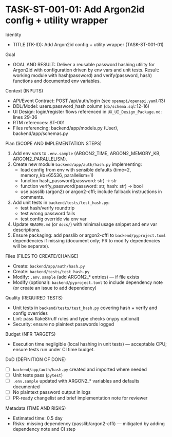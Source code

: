 # TASK-ST-001-01: Add Argon2id config + utility wrapper

Identity
- TITLE (TK-ID): Add Argon2id config + utility wrapper (TASK-ST-001-01)

Goal
- GOAL AND RESULT: Deliver a reusable password hashing utility for Argon2id with configuration driven by env vars and unit tests. Result: working module with hash(password) and verify(password, hash) functions and documented env variables.

Context (INPUTS)
- API/Event Contract: POST /api/auth/login (see `openapi/openapi.yaml`:13)
- DDL/Model: users.password_hash column (`db/schema.sql`:12-16)
- UI Design: login/register flows referenced in `UX_UI_Design_Package.md`: lines 29-36
- RTM references: ST-001
- Files referencing: backend/app/models.py (User), backend/app/schemas.py

Plan (SCOPE AND IMPLEMENTATION STEPS)
1. Add env vars to `.env.sample` (ARGON2_TIME, ARGON2_MEMORY_KB, ARGON2_PARALLELISM).
2. Create new module `backend/app/auth/hash.py` implementing:
   - load config from env with sensible defaults (time=2, memory_kb=65536, parallelism=1)
   - function hash_password(password: str) -> str
   - function verify_password(password: str, hash: str) -> bool
   - use passlib (argon2) or argon2-cffi; include fallback instructions in comments.
3. Add unit tests in `backend/tests/test_hash.py`:
   - test hash/verify roundtrip
   - test wrong password fails
   - test config override via env var
4. Update `README.md` (or `docs/`) with minimal usage snippet and env var descriptions.
5. Ensure packaging: add passlib or argon2-cffi to `backend/pyproject.toml` dependencies if missing (document only; PR to modify dependencies will be separate).

Files (FILES TO CREATE/CHANGE)
- Create: `backend/app/auth/hash.py`
- Create: `backend/tests/test_hash.py`
- Modify: `.env.sample` (add ARGON2_* entries) — if file exists
- Modify (optional): `backend/pyproject.toml` to include dependency note (or create an issue to add dependency)

Quality (REQUIRED TESTS)
- Unit tests in `backend/tests/test_hash.py` covering hash + verify and config overrides
- Lint: pass flake8/ruff rules and type checks (mypy optional)
- Security: ensure no plaintext passwords logged

Budget (NFR TARGETS)
- Execution time negligible (local hashing in unit tests) — acceptable CPU; ensure tests run under CI time budget.

DoD (DEFINITION OF DONE)
- [ ] `backend/app/auth/hash.py` created and imported where needed
- [ ] Unit tests pass (`pytest`)
- [ ] `.env.sample` updated with ARGON2_* variables and defaults documented
- [ ] No plaintext password output in logs
- [ ] PR-ready changelist and brief implementation note for reviewer

Metadata (TIME AND RISKS)
- Estimated time: 0.5 day
- Risks: missing dependency (passlib/argon2-cffi) — mitigated by adding dependency note and CI step